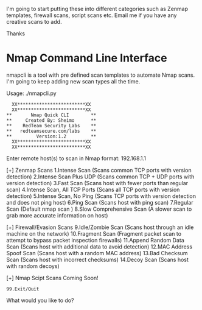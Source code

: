 
I'm going to start putting these into different categories such as Zenmap templates, firewall scans, script scans etc.  Email me if you have any creative scans to add.

Thanks

Nmap Command Line Interface
=======
nmapcli is a tool with pre defined scan templates to automate Nmap scans.  I'm going to keep adding new scan types all the time.

Usage: ./nmapcli.py

      XX*************************XX
      XX*************************XX
    **       Nmap Quick CLI        **
    **     Created By: Sheimo      **
    **    RedTeam Security Labs    **
    **   redteamsecure.com/labs    **
    **         Version:1.2         **
      XX*************************XX
      XX*************************XX

Enter remote host(s) to scan in Nmap format: 192.168.1.1

[+] Zenmap Scans
    1.Intense Scan (Scans common TCP ports with version detection)
    2.Intense Scan Plus UDP (Scans common TCP + UDP ports with version detection)
    3.Fast Scan (Scans host with fewer ports than regular scan)
    4.Intense Scan, All TCP Ports (Scans all TCP ports with version detection)
    5.Intense Scan, No Ping (Scans TCP ports with version detection and does not ping host)
    6.Ping Scan (Scans host with ping scan)
    7.Regular Scan (Default nmap scan )
    8.Slow Comprehensive Scan (A slower scan to grab more accurate information on host)

[+] Firewall/Evasion Scans
    9.Idle/Zombie Scan (Scans host through an idle machine on the network)
    10.Fragment Scan (Fragment packet scan to attempt to bypass packet inspection firewalls)
    11.Append Random Data Scan (Scans host with additional data to avoid detection)
    12.MAC Address Spoof Scan (Scans host with a random MAC address)
    13.Bad Checksum Scan (Scans host with incorrect checksums)
    14.Decoy Scan (Scans host with random decoys)

[+] Nmap Scipt Scans 
    Coming Soon!
   
    99.Exit/Quit
    
What would you like to do? 

